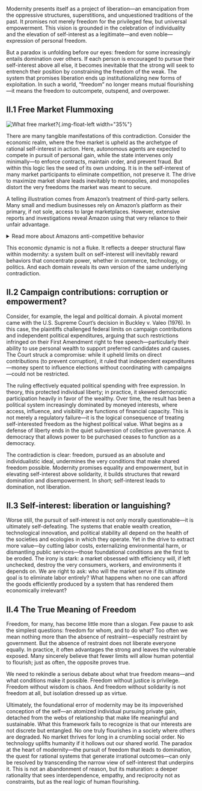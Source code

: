 Modernity presents itself as a project of liberation—an emancipation from the oppressive structures, superstitions, and unquestioned traditions of the past. It promises not merely freedom for the privileged few, but universal empowerment. This vision is grounded in the celebration of individuality and the elevation of self-interest as a legitimate—and even noble—expression of personal freedom.

But a paradox is unfolding before our eyes: freedom for some increasingly entails domination over others. If each person is encouraged to pursue their self-interest above all else, it becomes inevitable that the strong will seek to entrench their position by constraining the freedom of the weak. The system that promises liberation ends up institutionalizing new forms of exploitation. In such a world, “freedom” no longer means mutual flourishing—it means the freedom to outcompete, outspend, and overpower.

## II.1 Free Market Flummoxing

![What free market?](./free_market_question.png){.img-float-left width="35%"}

There are many tangible manifestations of this contradiction. Consider the economic realm, where the free market is upheld as the archetype of rational self-interest in action. Here, autonomous agents are expected to compete in pursuit of personal gain, while the state intervenes only minimally—to enforce contracts, maintain order, and prevent fraud. But within this logic lies the seed of its own undoing. It is in the self-interest of many market participants to eliminate competition, not preserve it. The drive to maximize market share leads inevitably to monopolies, and monopolies distort the very freedoms the market was meant to secure.

A telling illustration comes from Amazon’s treatment of third-party sellers. Many small and medium businesses rely on Amazon’s platform as their primary, if not sole, access to large marketplaces. However, extensive reports and investigations reveal Amazon using that very reliance to their unfair advantage. 

<details>
<summary>Read more about Amazons anti-competitive behavior </summary>

In India, internal documents showed Amazon’s private-label team copying top seller products and manipulating search placements to favor its own brands <a href="https://www.aljazeera.com/news/2021/10/14/amazon-india-copied-products-rigged-search-results-own-brands-reuters">[Al Jazeera]</a>. In Europe, the European Commission concluded Amazon used granular seller data—like sales figures and rankings—to inform private-label launches and distort pricing and inventory, effectively crowding out competitors <a href="https://www.voguebusiness.com/companies/amazon-european-commission-antitrust">[Vogue business]</a>. In the U.S., Wall Street Journal reporting found that Amazon employees accessed individual seller data to launch competing products despite internal policies prohibiting it <a href="https://www.foxbusiness.com/retail/amazon-scooped-up-data-from-its-own-sellers-to-launch-competing-products">[FOX business]</a>. And in the UK, some 35,000 independent retailers have filed a £1 billion lawsuit alleging Amazon exploited seller data to undercut them with its own products <a href="https://www.theguardian.com/technology/article/2024/jun/07/independent-uk-retailers-claim-1bn-damages-against-amazon">[The Guardian]</a>. These cases underscore how unregulated markets can concentrate power, not empower participation.
</details>

This economic dynamic is not a fluke. It reflects a deeper structural flaw within modernity: a system built on self-interest will inevitably reward behaviors that concentrate power, whether in commerce, technology, or politics. And each domain reveals its own version of the same underlying contradiction.

## II.2 Campaign contributions: corruption or empowerment? 

Consider, for example, the legal and political domain. A pivotal moment came with the U.S. Supreme Court’s decision in Buckley v. Valeo (1976). In this case, the plaintiffs challenged federal limits on campaign contributions and independent political expenditures, arguing that such restrictions infringed on their First Amendment right to free speech—particularly their ability to use personal wealth to support preferred candidates and causes. The Court struck a compromise: while it upheld limits on direct contributions (to prevent corruption), it ruled that independent expenditures—money spent to influence elections without coordinating with campaigns—could not be restricted.

The ruling effectively equated political spending with free expression. In theory, this protected individual liberty; in practice, it skewed democratic participation heavily in favor of the wealthy. Over time, the result has been a political system increasingly dominated by moneyed interests, where access, influence, and visibility are functions of financial capacity. This is not merely a regulatory failure—it is the logical consequence of treating self-interested freedom as the highest political value. What begins as a defense of liberty ends in the quiet subversion of collective governance. A democracy that allows power to be purchased ceases to function as a democracy.

The contradiction is clear: freedom, pursued as an absolute and individualistic ideal, undermines the very conditions that make shared freedom possible. Modernity promises equality and empowerment, but in elevating self-interest above solidarity, it builds structures that reward domination and disempowerment. In short; self-interest leads to domination, not liberation.

## II.3 Self-interest: liberation or languishing?

Worse still, the pursuit of self-interest is not only morally questionable—it is ultimately self-defeating. The systems that enable wealth creation, technological innovation, and political stability all depend on the health of the societies and ecologies in which they operate. Yet in the drive to extract more value—by cutting labor costs, externalizing environmental harm, or dismantling public services—those foundational conditions are the first to be eroded. The irony is stark: a market obsessed with efficiency will, if left unchecked, destroy the very consumers, workers, and environments it depends on. We are right to ask: who will the market serve if its ultimate goal is to eliminate labor entirely? What happens when no one can afford the goods efficiently produced by a system that has rendered them economically irrelevant?

## II.4 The True Meaning of Freedom

Freedom, for many, has become little more than a slogan. Few pause to ask the simplest questions: freedom for whom, and to do what? Too often we mean nothing more than the absence of restraint—especially restraint by government. But the absence of restraint does not liberate everyone equally. In practice, it often advantages the strong and leaves the vulnerable exposed. Many sincerely believe that fewer limits will allow human potential to flourish; just as often, the opposite proves true.

We need to rekindle a serious debate about what true freedom means—and what conditions make it possible. Freedom without justice is privilege. Freedom without wisdom is chaos. And freedom without solidarity is not freedom at all, but isolation dressed up as virtue.

Ultimately, the foundational error of modernity may be its impoverished conception of the self—an atomized individual pursuing private gain, detached from the webs of relationship that make life meaningful and sustainable. What this framework fails to recognize is that our interests are not discrete but entangled. No one truly flourishes in a society where others are degraded. No market thrives for long in a crumbling social order. No technology uplifts humanity if it hollows out our shared world. The paradox at the heart of modernity—the pursuit of freedom that leads to domination, the quest for rational systems that generate irrational outcomes—can only be resolved by transcending the narrow view of self-interest that underpins it. This is not an abandonment of reason, but its maturation: a deeper rationality that sees interdependence, empathy, and reciprocity not as constraints, but as the real logic of human flourishing.
